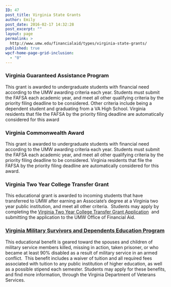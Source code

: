 ```yaml
---
ID: 47
post_title: Virginia State Grants
author: Emily
post_date: 2016-02-17 14:32:28
post_excerpt: ""
layout: page
permalink: >
  http://www.umw.edu/financialaid/types/virginia-state-grants/
published: true
wpcf-home-page-grid-inclusion:
  - "0"
---
```

<h3>Virginia Guaranteed Assistance Program</h3>
This grant is awarded to undergraduate students with financial need according to the UMW awarding criteria each year. Students must submit the FAFSA each academic year, and meet all other qualifying criteria by the priority filing deadline to be considered. Other criteria include being a dependent student and graduating from a VA High School. Virginia residents that file the FAFSA by the priority filing deadline are automatically considered for this award
<h3>Virginia Commonwealth Award</h3>
This grant is awarded to undergraduate students with financial need according to the UMW awarding criteria each year. Students must submit the FAFSA each academic year, and meet all other qualifying criteria by the priority filing deadline to be considered. Virginia residents that file the FAFSA by the priority filing deadline are automatically considered for this award.
<h3>Virginia Two Year College Transfer Grant</h3>
This educational grant is awarded to incoming students that have transferred to UMW after earning an Associate’s degree at a Virginia two year public institution, and meet all other criteria.  Students may apply by completing the <a href="http://www.umw.edu/financialaid/wp-content/uploads/sites/31/2016/02/Virginia-College-Transfer-Grant-Application.pdf" rel="">Virginia Two Year College Transfer Grant Application</a>  and submitting the application to the UMW Office of Financial Aid.
<h3><a href="http://www.dvs.virginia.gov/education-employment/virginia-military-survivors-and-dependents-education-program/">Virginia Military Survivors and Dependents Education Program</a></h3>
This educational benefit is geared toward the spouses and children of military service members killed, missing in action, taken prisoner, or who became at least 90% disabled as a result of military service in an armed conflict.  This benefit includes a waiver of tuition and all required fees associated with tuition to any public institution of higher education, as well as a possible stipend each semester. Students may apply for these benefits, and find more information, through the Virginia Department of Veterans Services.